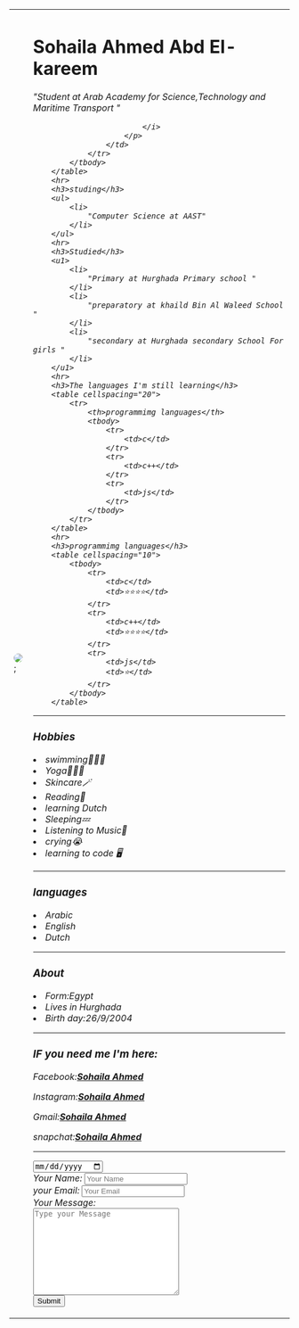 <!DOCTYPE html>
<html>
    <head>
        <title>
            Sohaila's Personal site
        </title>
    </head>
    <body>
        <table cellpasing="20">
            <tbody>
                <tr>
                    <td>
                        <img src="c:\Users\Pro\Desktop\Image 2023-03-06 at 20.25.15.jpg" width="=0.5000000000px" style="border-radius: 200px;
                        alt="Sohaila profile picture">;
                    </td>
                    <td>
                        <h1>Sohaila Ahmed Abd El-kareem</h1>
                        <p>
                            <i>
                                "Student at Arab Academy for Science,Technology and Maritime Transport "
                                
                        
                            </i>
                        </p>
                    </td>
                </tr>
            </tbody>
        </table>
        <hr>
        <h3>studing</h3>
        <ul>
            <li>
                "Computer Science at AAST"
            </li>
        </ul>
        <hr>
        <h3>Studied</h3>
        <u1>
            <li>
                "Primary at Hurghada Primary school "
            </li>
            <li>
                "preparatory at khaild Bin Al Waleed School "
            </li>
            <li>
                "secondary at Hurghada secondary School For girls "
            </li>
        </u1>
        <hr>
        <h3>The languages I'm still learning</h3>
        <table cellspacing="20">
            <tr>
                <th>programmimg languages</th>
                <tbody>
                    <tr>
                        <td>c</td>
                    </tr>
                    <tr>
                        <td>c++</td>
                    </tr>
                    <tr>
                        <td>js</td>
                    </tr>
                </tbody>
            </tr>
        </table>
        <hr>
        <h3>programmimg languages</h3>
        <table cellspacing="10">
            <tbody>
                <tr>
                    <td>c</td>
                    <td>⭐️⭐️⭐️⭐️</td>
                </tr>
                <tr>
                    <td>c++</td>
                    <td>⭐️⭐️⭐️⭐️</td>
                </tr>
                <tr>
                    <td>js</td>
                    <td>⭐️</td>
                </tr>
            </tbody>
        </table>
<hr>
<h3>Hobbies</h3>
<u1>
    <li>swimming🏊🏻‍♀️</li>
    <li>Yoga🧘🏻‍♀️</li>
    <li>Skincare🪄</li>
    <li>Reading📖</li>
    <li>learning Dutch </li>
    <li>Sleeping💤</li>
    <li>Listening to Music🎼</li>
    <li>crying😭</li>
    <li>learning to code 🖥️ </li>
</u1>
<hr>
<h3>languages</h3>
<u1>
    <li>Arabic</li>
    <li>English</li>
    <li>Dutch</li>
</u1>
<hr>
<h3>About</h3>
<u1>
    <li>Form:Egypt</li>
    <li>Lives in Hurghada</li>
    <li>Birth day:26/9/2004</li>
</u1>
<hr>
<h3>IF you need me I'm here:</h3>
<u1>
    <p>
        <em>
            Facebook:<a href="https://www.facebook.com/profile.php?id=100062938410075&mibextid=ZbWKwL"><strong>Sohaila Ahmed</strong></a>
        </em>
    </p>
    <p>
        <em>
            Instagram:<a href="https://instagram.com/sohaila_abdalkareem?igshid=ZDdkNTZiNTM="><strong>Sohaila Ahmed</strong></a>
        </em>
    </p>
    <p>
        <em>
            Gmail:<a href="sohilaa065@gmail.com"><strong>Sohaila Ahmed</strong></a>
        </em>
    </p>
    <p>
        <em>
            snapchat:<a href="https://www.snapchat.com/add/sohilaahmed268?share_id=Rhib6LNWfCk&locale=en-AU"><strong>Sohaila Ahmed</strong></a>
        </em>
    </p>
</u1>
<hr>
<input type="date">
<form action="sohilaa065@gmail.com" method="post" enctype="text/plain">
    <label>Your Name:</label>
    <input type="text"name="yourName" value placeholder="Your Name">
    <br>
    <label>your Email:</label>
    <input type="email"name="yourEmail" value placeholder="Your Email">
    <br>
    <label>Your Message:</label>
    <br>
    <textarea name="yourMessage" rows="10" cols="30" placeholder="Type your Message"></textarea>
    <br>
    <input type="submit"name>
</form>
    </body>
</html>  
